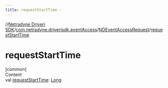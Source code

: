 ```yaml
---
title: requestStartTime -
---
```

//[Netradyne Driveri SDK](../../index.md)/[com.netradyne.driverisdk.eventAccess](../index.md)/[NDEventAccessRequest](index.md)/[requestStartTime](request-start-time.md)



# requestStartTime  
[common]  
Content  
val [requestStartTime](request-start-time.md): [Long](https://kotlinlang.org/api/latest/jvm/stdlib/kotlin/-long/index.html)  



